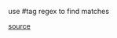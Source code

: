 use #tag regex to find matches

[source](https://github.com/Mair/react-meetup-draftjs/blob/master/src/draftjs/hashtag-decorator.tsx)